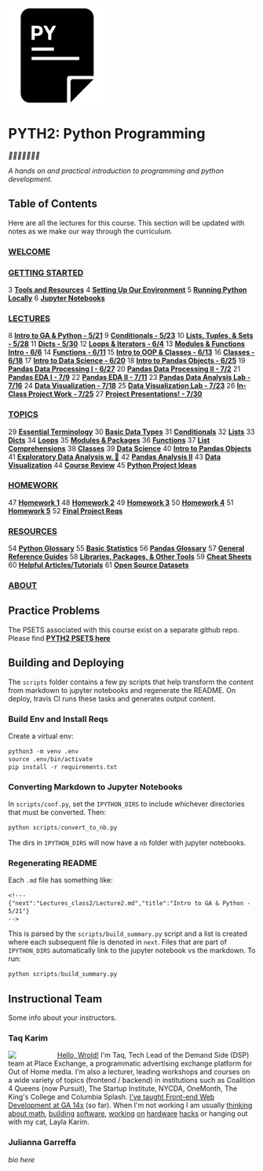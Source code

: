 ![icon](assets/pycon.png?raw=true)
# PYTH2: Python Programming

*🎉🎈🎂🍾🎊🍻💃*

*A hands on and practical introduction
 to programming and python development.*

## Table of Contents

Here are all the lectures for this course. This section will be updated with notes as we make our way through the curriculum.


### [WELCOME](src/README.md)
### [GETTING STARTED](src/Intro/README.md)
3 **[Tools and Resources](src/Intro/tools.md)**
4 **[Setting Up Our Environment](src/Intro/environment.md)**
5 **[Running Python Locally](src/Intro/running_py_locally.md)**
6 **[Jupyter Notebooks](src/Intro/jupyter_notebooks.md)**
### [LECTURES](src/Lectures_class2/README.md)
8 **[Intro to GA & Python - 5/21](src/Lectures_class2/Lecture1.md)**
9 **[Conditionals - 5/23](src/Lectures_class2/Lecture2.md)**
10 **[Lists, Tuples, & Sets - 5/28](src/Lectures_class2/Lecture3.md)**
11 **[Dicts - 5/30](src/Lectures_class2/Lecture4.md)**
12 **[Loops & Iterators - 6/4](src/Lectures_class2/Lecture5.md)**
13 **[Modules & Functions Intro - 6/6](src/Lectures_class2/Lecture6.md)**
14 **[Functions - 6/11](src/Lectures_class2/Lecture7.md)**
15 **[Intro to OOP & Classes - 6/13](src/Lectures_class2/Lecture8.md)**
16 **[Classes - 6/18](src/Lectures_class2/Lecture9.md)**
17 **[Intro to Data Science - 6/20](src/Lectures_class2/Lecture10.md)**
18 **[Intro to Pandas Objects - 6/25](src/Lectures_class2/Lecture11.md)**
19 **[Pandas Data Processing I - 6/27](src/Lectures_class2/Lecture12.md)**
20 **[Pandas Data Processing II - 7/2](src/Lectures_class2/Lecture13.md)**
21 **[Pandas EDA I - 7/9](src/Lectures_class2/Lecture14.md)**
22 **[Pandas EDA II - 7/11](src/Lectures_class2/Lecture15.md)**
23 **[Pandas Data Analysis Lab - 7/16](src/Lectures_class2/Lecture16.md)**
24 **[Data Visualization - 7/18](src/Lectures_class2/Lecture17.md)**
25 **[Data Visualization Lab - 7/23](src/Lectures_class2/Lecture18.md)**
26 **[In-Class Project Work - 7/25](src/Lectures_class2/Lecture19.md)**
27 **[Project Presentations! - 7/30](src/Lectures_class2/Lecture20.md)**
### [TOPICS](src/Topics/README.md)
29 **[Essential Terminology](src/Topics/nb/essential_terminology.ipynb)**
30 **[Basic Data Types](src/Topics/nb/basic_data_types.ipynb)**
31 **[Conditionals](src/Topics/nb/conditionals.ipynb)**
32 **[Lists](src/Topics/nb/lists.ipynb)**
33 **[Dicts](src/Topics/nb/dicts.ipynb)**
34 **[Loops](src/Topics/nb/loops.ipynb)**
35 **[Modules & Packages](src/Topics/nb/modules.ipynb)**
36 **[Functions](src/Topics/nb/functions.ipynb)**
37 **[List Comprehensions](src/Topics/nb/list_comprehensions.ipynb)**
38 **[Classes](src/Topics/nb/classes.ipynb)**
39 **[Data Science](src/Topics/nb/data_science.ipynb)**
40 **[Intro to Pandas Objects](src/Topics/nb/intro_pandas.ipynb)**
41 **[Exploratory Data Analysis w. 🐼](src/Topics/nb/preprocessing.ipynb)**
42 **[Pandas Analysis II](src/Topics/nb/eda.ipynb)**
43 **[Data Visualization](src/Topics/nb/data_viz.ipynb)**
44 **[Course Review](src/Topics/nb/course_review.ipynb)**
45 **[Python Project Ideas](src/Topics/nb/project_ideas.ipynb)**
### [HOMEWORK](src/Homework/README.md)
47 **[Homework 1](src/Homework/hwk1.md)**
48 **[Homework 2](src/Homework/hwk2.md)**
49 **[Homework 3](src/Homework/hwk3.md)**
50 **[Homework 4](src/Homework/hwk4.md)**
51 **[Homework 5](src/Homework/hwk5.md)**
52 **[Final Project Reqs](src/Homework/final.md)**
### [RESOURCES](src/Resources/README.md)
54 **[Python Glossary](src/Resources/python_glossary.md)**
55 **[Basic Statistics](src/Resources/basic_stats.md)**
56 **[Pandas Glossary](src/Resources/pandas_glossary.md)**
57 **[General Reference Guides](src/Resources/genref.md)**
58 **[Libraries, Packages, & Other Tools](src/Resources/tools_libs.md)**
59 **[Cheat Sheets](src/Resources/cheat_sheets.md)**
60 **[Helpful Articles/Tutorials](src/Resources/articles.md)**
61 **[Open Source Datasets](src/Resources/datasets.md)**
### [ABOUT](src/About/README.md)
## Practice Problems

The PSETS associated with this course exist on a separate github repo. Please find **[PYTH2 PSETS here](https://github.com/mottaquikarim/pydev-psets)**

## Building and Deploying

The `scripts` folder contains a few py scripts that help transform the content from markdown to jupyter notebooks and regenerate the README. On deploy, travis CI runs these tasks and generates output content.

### Build Env and Install Reqs 

Create a virtual env:

```
python3 -m venv .env
source .env/bin/activate
pip install -r requirements.txt
```

### Converting Markdown to Jupyter Notebooks

In `scripts/conf.py`, set the `IPYTHON_DIRS` to include whichever directories that must be converted. Then:

```python
python scripts/convert_to_nb.py
```

The dirs in `IPYTHON_DIRS` will now have a `nb` folder with jupyter notebooks.

### Regenerating README

Each `.md` file has something like:

```
<!---
{"next":"Lectures_class2/Lecture2.md","title":"Intro to GA & Python - 5/21"}
-->
```

This is parsed by the `scripts/build_summary.py` script and a list is created where each subsequent file is denoted in `next`. Files that are part of `IPYTHON_DIRS` automatically link to the jupyter notebook vs the markdown. To run:

```python
python scripts/build_summary.py
```

## Instructional Team

Some info about your instructors.

### Taq Karim

<img src="https://github.com/mottaquikarim/JavascriptBootcamp/blob/master/assets/taq.jpg?raw=true" style="width: 100px; height: auto;" width="100" align="left"> 

[Hello, Wrold!](https://medium.com/@the_taqquikarim/console-log-hello-wrold-3e3abeb44396) I'm Taq, Tech Lead of the Demand Side (DSP) team at Place Exchange, a programmatic advertising exchange platform for Out of Home media. I'm also a lecturer, leading workshops and courses on a wide variety of topics (frontend / backend) in institutions such as Coalition 4 Queens (now Pursuit), The Startup Institute, NYCDA, OneMonth, The King's College and Columbia Splash. [I've taught Front-end Web Development at GA 14x](https://medium.com/@the_taqquikarim/10-lessons-learned-from-100-weeks-of-teaching-fewd-12c43db14f6b) (so far). When I'm not working I am usually [thinking about math](https://medium.com/math-musings/why-does-25-25-2-2-1-100-25-an-explanation-6c7e7b283d41), [building](https://medium.com/@the_taqquikarim/a-technique-for-saving-content-from-a-data-text-html-uri-10f045a8876d) [software](https://medium.com/@the_taqquikarim/introducing-bonfire-2c0e437895e2), [working](https://photos.app.goo.gl/w1crzgI7DqCgGR373) [on](https://photos.app.goo.gl/EaFkp5SmyO0opkg32) [hardware](https://photos.app.goo.gl/tvxPl2zbIMl7FEnK2) [hacks](https://www.instagram.com/p/8rARZNND_t/?taken-by=taqqui.karim) or hanging out with my cat, Layla Karim.

### Julianna Garreffa

*bio here*
